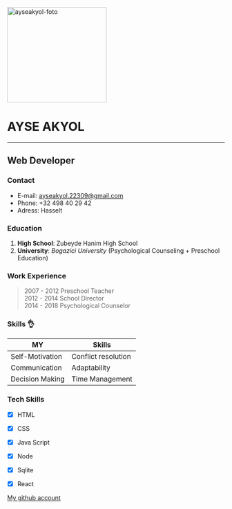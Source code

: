 
<html>
<img src="https://raw.githubusercontent.com/ayseakyol/class-8/master/student-bios/ayse.jpg" alt="ayseakyol-foto" height="220" width="230">
  </html>
  
  
# AYSE AKYOL
-----------------
## Web Developer

### Contact
- E-mail: [ayseakyol.22309@gmail.com](https://ayseakyol.22309@gmail.com)  
- Phone: +32 498 40 29 42  
- Adress: Hasselt


### Education
1. **High School**: Zubeyde Hanim High School
2. **University**: *Bogazici University* (Psychological Counseling + Preschool Education)

### Work Experience  
> 2007 - 2012 Preschool Teacher  
2012 - 2014 School Director  
2014 - 2018 Psychological Counselor

### Skills  :ok_hand:


|  MY        |  Skills         |
|---------------|-----------------|
| Self-Motivation  | Conflict resolution |   
| Communication | Adaptability |  
| Decision Making | Time Management |

### Tech Skills


- [x] HTML
- [X] CSS
- [X] Java Script  
- [X] Node
- [X] Sqlite
- [X] React



 [My github account](https://github.com/ayseakyol/)  
